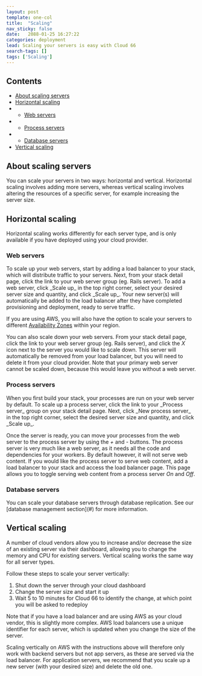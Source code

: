 ```yaml
---
layout: post
template: one-col
title:  "Scaling"
nav_sticky: false
date:   2088-01-25 16:27:22
categories: deployment
lead: Scaling your servers is easy with Cloud 66
search-tags: []
tags: ['Scaling']
---
```


<h2>Contents</h2>
<ul class="page-toc">
	<li>
		<a href="#about">About scaling servers</a>
	</li>
	</li>
	<li>
		<a href="#horizontal">Horizontal scaling</a>
	</li>
	        <li>
                <ul>
                <li><a href="#web">Web servers</a></li>
                </ul>
            </li>
            <li>
                <ul>
                <li><a href="#process">Process servers</a></li>
                </ul>
            </li>
            <li>
                <ul>
                <li><a href="#db">Database servers</a></li>
                </ul>
            </li>	
	<li>
		<a href="#vertical">Vertical scaling</a>
	</li>
</ul>

<h2 id="about">About scaling servers</h2>
You can scale your servers in two ways: horizontal and vertical. Horizontal scaling involves adding more servers, whereas vertical scaling involves altering the resources of a specific server, for example increasing the server size.

<h2 id="horizontal">Horizontal scaling</h2>
Horizontal scaling works differently for each server type, and is only available if you have deployed using your cloud provider.

<h3 id="web">Web servers</h3>
To scale up your web servers, start by adding a load balancer to your stack, which will distribute traffic to your servers. Next, from your stack detail page, click the link to your web server group (eg. Rails server). To add a web server, click _Scale up_ in the top right corner, select your desired server size and quantity, and click _Scale up_. Your new server(s) will automatically be added to the load balancer after they have completed provisioning and deployment, ready to serve traffic.

If you are using AWS, you will also have the option to scale your servers to different [Availability Zones](http://docs.aws.amazon.com/AWSEC2/latest/UserGuide/using-regions-availability-zones.html) within your region.

You can also scale down your web servers. From your stack detail page, click the link to your web server group (eg. Rails server), and click the _X_ icon next to the server you would like to scale down. This server will automatically be removed from your load balancer, but you will need to delete it from your cloud provider. Note that your primary web server cannot be scaled down, because this would leave you without a web server.

<h3 id="process">Process servers</h3>
When you first build your stack, your processes are run on your web server by default. To scale up a process server, click the link to your _Process server_ group on your stack detail page. Next, click _New process server_ in the top right corner, select the desired server size and quantity, and click _Scale up_.

Once the server is ready, you can move your processes from the web server to the process server by using the <i>+</i> and <i>-</i> buttons. The process server is very much like a web server, as it needs all the code and dependencies for your workers. By default however, it will not serve web content. If you would like the process server to serve web content, add a load balancer to your stack and access the load balancer page. This page allows you to toggle serving web content from a process server _On_ and _Off_.

<h3 id="db">Database servers</h3>
You can scale your database servers through database replication. See our [database management section](#) for more information.

<h2 id="vertical">Vertical scaling</h2>
A number of cloud vendors allow you to increase and/or decrease the size of an existing server via their dashboard, allowing you to change the memory and CPU for existing servers. Vertical scaling works the same way for all server types.

Follow these steps to scale your server vertically:

1. Shut down the server through your cloud dashboard
2. Change the server size and start it up
3. Wait 5 to 10 minutes for Cloud 66 to identify the change, at which point you will be asked to redeploy

Note that if you have a load balancer and are using AWS as your cloud vendor, this is slightly more complex. AWS load balancers use a unique identifier
for each server, which is updated when you change the size of the server.

Scaling vertically on AWS with the instructions above will therefore only work with backend servers but not app servers, as these are served via the
load balancer. For application servers, we recommend that you scale up a new server (with your desired size) and delete the old one.